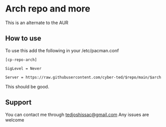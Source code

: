 # Arch repo and more
 
 This is an alternate to the AUR 

## How to use
To use this add the following in your /etc/pacman.conf

    [cp-repo-arch]

    SigLevel = Never 
    
    Server = https://raw.githubusercontent.com/cyber-ted/$repo/main/$arch

This should be good. 

## Support

You can contact me through <tedjoshissac@gmail.com>
Any issues are welcome

